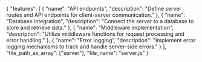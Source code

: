 {
  "features": [
    {
      "name": "API endpoints",
      "description": "Define server routes and API endpoints for client-server communication."
    },
    {
      "name": "Database integration",
      "description": "Connect the server to a database to store and retrieve data."
    },
    {
      "name": "Middleware implementation",
      "description": "Utilize middleware functions for request processing and error handling."
    },
    {
      "name": "Error logging",
      "description": "Implement error logging mechanisms to track and handle server-side errors."
    }
  ],
  "file_path_as_array": ["server"],
  "file_name": "server.js"
}
